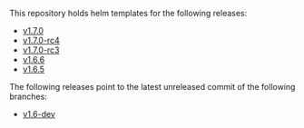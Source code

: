 This repository holds helm templates for the following releases:

* [v1.7.0](https://github.com/cilium/cilium/releases/tag/v1.7.0)
* [v1.7.0-rc4](https://github.com/cilium/cilium/releases/tag/v1.7.0-rc4)
* [v1.7.0-rc3](https://github.com/cilium/cilium/releases/tag/v1.7.0-rc3)
* [v1.6.6](https://github.com/cilium/cilium/releases/tag/v1.6.6)
* [v1.6.5](https://github.com/cilium/cilium/releases/tag/v1.6.5)

The following releases point to the latest unreleased commit of the following branches:

* [v1.6-dev](https://github.com/cilium/cilium/tree/v1.6)
